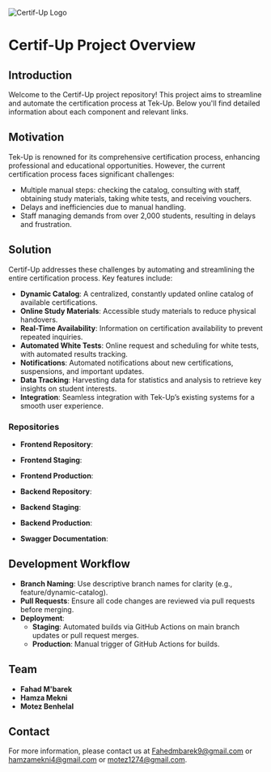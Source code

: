 ![Certif-Up Logo](https://github.com/Fahedmb/CertifUp-Frontend/blob/main/src/assets/images/logos/certifup_logo.png)

# Certif-Up Project Overview

## Introduction
Welcome to the Certif-Up project repository! This project aims to streamline and automate the certification process at Tek-Up. Below you'll find detailed information about each component and relevant links.

## Motivation
Tek-Up is renowned for its comprehensive certification process, enhancing professional and educational opportunities. However, the current certification process faces significant challenges:
- Multiple manual steps: checking the catalog, consulting with staff, obtaining study materials, taking white tests, and receiving vouchers.
- Delays and inefficiencies due to manual handling.
- Staff managing demands from over 2,000 students, resulting in delays and frustration.

## Solution
Certif-Up addresses these challenges by automating and streamlining the entire certification process. Key features include:
- **Dynamic Catalog**: A centralized, constantly updated online catalog of available certifications.
- **Online Study Materials**: Accessible study materials to reduce physical handovers.
- **Real-Time Availability**: Information on certification availability to prevent repeated inquiries.
- **Automated White Tests**: Online request and scheduling for white tests, with automated results tracking.
- **Notifications**: Automated notifications about new certifications, suspensions, and important updates.
- **Data Tracking**: Harvesting data for statistics and analysis to retrieve key insights on student interests.
- **Integration**: Seamless integration with Tek-Up’s existing systems for a smooth user experience.


### Repositories
- **Frontend Repository**:
- **Frontend Staging**: 
- **Frontend Production**: 
  
- **Backend Repository**:
- **Backend Staging**: 
- **Backend Production**: 

- **Swagger Documentation**: 

## Development Workflow
- **Branch Naming**: Use descriptive branch names for clarity (e.g., feature/dynamic-catalog).
- **Pull Requests**: Ensure all code changes are reviewed via pull requests before merging.
- **Deployment**:
  - **Staging**: Automated builds via GitHub Actions on main branch updates or pull request merges.
  - **Production**: Manual trigger of GitHub Actions for builds.

## Team
- **Fahad M'barek**
- **Hamza Mekni**
- **Motez Benhelal**

## Contact
For more information, please contact us at Fahedmbarek9@gmail.com or hamzamekni4@gmail.com or motez1274@gmail.com.
